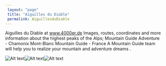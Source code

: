 ```yaml
---
 layout: "page"
 title: "Aiguilles du Diable"
 permalink: AiguillesduDiable
---
```

Aiguilles du Diable at www.4000er.de Images, routes, coordinates and more information about the highest peaks of the Alps; Mountain Guide Adventure - Chamonix Mont-Blanc Mountain Guide - France A Mountain Guide team will help you to realize your mountain and adventure dreams .


![Alt text](https://www.mountain-forecast.com/system/images/6976/large_illustration/Aiguilles-du-Diable.jpg "Aiguilles du Diable")![Alt text](https://i.pinimg.com/originals/60/ea/11/60ea1116f37a0c9ab8fe91a1aa5af19a.jpg "Aiguilles du Diable")![Alt text](https://thumbs.dreamstime.com/z/glacier-crevasse-aiguilles-du-diable-peak-mont-blanc-massif-big-glacier-crevasse-ice-crack-aiguilles-du-diable-grand-capucin-peaks-153230493.jpg "Aiguilles du Diable")